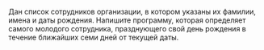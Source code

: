 Дан список сотрудников организации, в котором указаны их фамилии, имена и даты рождения. Напишите программу, которая определяет самого молодого сотрудника, празднующего свой день рождения в течение ближайших семи дней от текущей даты.

